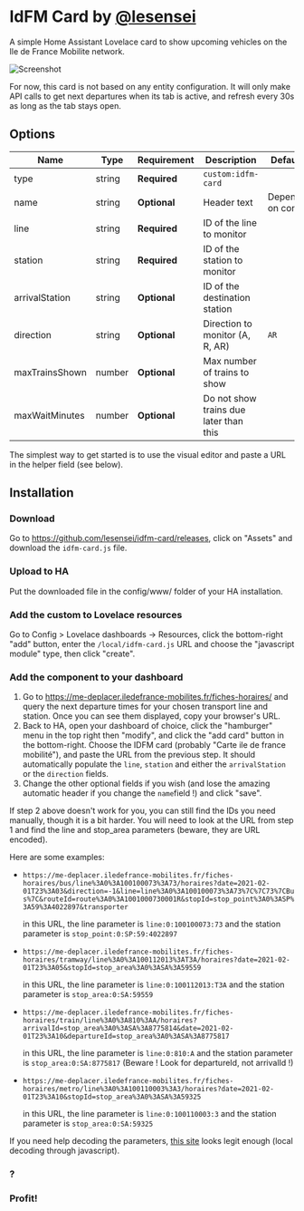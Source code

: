 # IdFM Card by [@lesensei](https://www.github.com/lesensei)

A simple Home Assistant Lovelace card to show upcoming vehicles on the Ile de France Mobilite network.

![Screenshot](https://raw.githubusercontent.com/lesensei/idfm-card/master/IDFM-card%20screenshot.png)

For now, this card is not based on any entity configuration. It will only make API calls to get next departures when its tab is active, and refresh every 30s as long as the tab stays open.

## Options

| Name           | Type   | Requirement  | Description                            | Default         |
| -------------- | ------ | ------------ | -------------------------------------- | --------------- |
| type           | string | **Required** | `custom:idfm-card`                     |                 |
| name           | string | **Optional** | Header text                            | Depends on conf |
| line           | string | **Required** | ID of the line to monitor              |                 |
| station        | string | **Required** | ID of the station to monitor           |                 |
| arrivalStation | string | **Optional** | ID of the destination station          |                 |
| direction      | string | **Optional** | Direction to monitor (A, R, AR)        | `AR`            |
| maxTrainsShown | number | **Optional** | Max number of trains to show           |                 |
| maxWaitMinutes | number | **Optional** | Do not show trains due later than this |                 |

The simplest way to get started is to use the visual editor and paste a URL in the helper field (see below).

## Installation

### Download

Go to <https://github.com/lesensei/idfm-card/releases>, click on "Assets" and download the `idfm-card.js` file.

### Upload to HA

Put the downloaded file in the config/www/ folder of your HA installation.

### Add the custom to Lovelace resources

Go to Config > Lovelace dashboards -> Resources, click the bottom-right "add" button, enter the `/local/idfm-card.js` URL and choose the "javascript module" type, then click "create".

### Add the component to your dashboard

1. Go to <https://me-deplacer.iledefrance-mobilites.fr/fiches-horaires/> and query the next departure times for your chosen transport line and station. Once you can see them displayed, copy your browser's URL.
2. Back to HA, open your dashboard of choice, click the "hamburger" menu in the top right then "modify", and click the "add card" button in the bottom-right. Choose the IDFM card (probably "Carte ile de france mobilité"), and paste the URL from the previous step. It should automatically populate the `line`, `station` and either the `arrivalStation` or the `direction` fields.
3. Change the other optional fields if you wish (and lose the amazing automatic header if you change the `name`field !) and click "save".

If step 2 above doesn't work for you, you can still find the IDs you need manually, though it is a bit harder. You will need to look at the URL from step 1 and find the line and stop_area parameters (beware, they are URL encoded).

Here are some examples:

- `https://me-deplacer.iledefrance-mobilites.fr/fiches-horaires/bus/line%3A0%3A100100073%3A73/horaires?date=2021-02-01T23%3A03&direction=-1&line=line%3A0%3A100100073%3A73%7C%7C73%7CBus%7C&routeId=route%3A0%3A1001000730001R&stopId=stop_point%3A0%3ASP%3A59%3A4022897&transporter`

  in this URL, the line parameter is `line:0:100100073:73` and the station parameter is `stop_point:0:SP:59:4022897`

- `https://me-deplacer.iledefrance-mobilites.fr/fiches-horaires/tramway/line%3A0%3A100112013%3AT3A/horaires?date=2021-02-01T23%3A05&stopId=stop_area%3A0%3ASA%3A59559`

  in this URL, the line parameter is `line:0:100112013:T3A` and the station parameter is `stop_area:0:SA:59559`

- `https://me-deplacer.iledefrance-mobilites.fr/fiches-horaires/train/line%3A0%3A810%3AA/horaires?arrivalId=stop_area%3A0%3ASA%3A8775814&date=2021-02-01T23%3A10&departureId=stop_area%3A0%3ASA%3A8775817`

  in this URL, the line parameter is `line:0:810:A` and the station parameter is `stop_area:0:SA:8775817` (Beware ! Look for departureId, not arrivalId !)

- `https://me-deplacer.iledefrance-mobilites.fr/fiches-horaires/metro/line%3A0%3A100110003%3A3/horaires?date=2021-02-01T23%3A10&stopId=stop_area%3A0%3ASA%3A59325`

  in this URL, the line parameter is `line:0:100110003:3` and the station parameter is `stop_area:0:SA:59325`

If you need help decoding the parameters, [this site](https://meyerweb.com/eric/tools/dencoder/) looks legit enough (local decoding through javascript).

### ?

### Profit!
